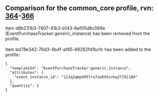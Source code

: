 ## Comparison for the common_core profile, rvn: [364](https://github.com/PRO100KatYT/FortniteProfileRevisions/tree/main/profiles/common_core/364%20common_core.json)-[366](https://github.com/PRO100KatYT/FortniteProfileRevisions/tree/main/profiles/common_core/366%20common_core.json)

Item d8b231b3-7407-41b3-b143-8af05d8c089e (EventPurchaseTracker:generic_instance) has been removed from the profile.
<br><br>
Item bd78e342-76d3-4b4f-af85-88262fd1bcfc has been added to the profile:

```
{
  "templateId": "EventPurchaseTracker:generic_instance",
  "attributes": {
    "event_instance_id": "111q2qmp495lru7ao65hinkq27[0]184"
  },
  "quantity": 1
}
```

<br><br>
